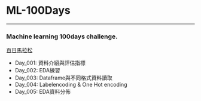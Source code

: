 # ML-100Days
-------------------------------------------------
### Machine learning 100days challenge.
[百日馬拉松](https://ai100.cupoy.com)

  - Day_001: 資料介紹與評估指標
  - Day_002: EDA練習
  - Day_003: Dataframe與不同格式資料讀取
  - Day_004: Labelencoding & One Hot encoding
  - Day_005: EDA資料分佈
